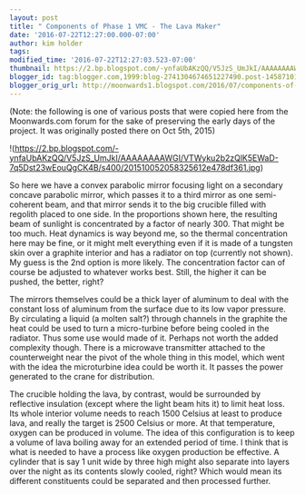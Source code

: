 ```yaml
---
layout: post
title: " Components of Phase 1 VMC - The Lava Maker"
date: '2016-07-22T12:27:00.000-07:00'
author: kim holder
tags:
modified_time: '2016-07-22T12:27:03.523-07:00'
thumbnail: https://2.bp.blogspot.com/-ynfaUbAKzQQ/V5JzS_UmJkI/AAAAAAAAWGI/VTWyku2b2zQlK5EWaD-7q5Dst23wEouQgCK4B/s72-c/201510052058325612e478df361.jpg
blogger_id: tag:blogger.com,1999:blog-2741304674651227490.post-1458710162572455517
blogger_orig_url: http://moonwards1.blogspot.com/2016/07/components-of-phase-1-vmc-lava-maker.html
---
```


\(Note: the following is one of various posts that were copied here from the Moonwards.com forum for the sake of preserving the early days of the project. It was originally posted there on Oct 5th, 2015\)

!(https://2.bp.blogspot.com/-ynfaUbAKzQQ/V5JzS_UmJkI/AAAAAAAAWGI/VTWyku2b2zQlK5EWaD-7q5Dst23wEouQgCK4B/s400/201510052058325612e478df361.jpg)

So here we have a convex parabolic mirror focusing light on a secondary concave parabolic mirror, which passes it to a third mirror as one semi-coherent beam, and that mirror sends it to the big crucible filled with regolith placed to one side. In the
proportions shown here, the resulting beam of sunlight is concentrated by a factor of nearly 300. That might be too much. Heat dynamics is way beyond me, so the thermal concentration here may be fine, or it might melt everything even if it is made
of a tungsten skin over a graphite interior and has a radiator on top (currently not shown). My guess is the 2nd option is more likely. The concentration factor can of course be adjusted to whatever works best. Still, the higher it can be pushed,
the better, right?

The mirrors themselves could be a thick layer of aluminum to deal with the constant loss of aluminum from the surface due to its low vapor pressure. By circulating a liquid (a molten salt?) through channels in the graphite the heat could be used to turn
a micro-turbine before being cooled in the radiator. Thus some use would made of it. Perhaps not worth the added complexity though. There is a microwave transmitter attached to the counterweight near the pivot of the whole thing in this model, which
went with the idea the microturbine idea could be worth it. It passes the power generated to the crane for distribution.

The crucible holding the lava, by contrast, would be surrounded by reflective insulation (except where the light beam hits it) to limit heat loss. Its whole interior volume needs to reach 1500 Celsius at least to produce lava, and really the target is
2500 Celsius or more. At that temperature, oxygen can be produced in volume.</div>
The idea of this configuration is to keep a volume of lava boiling away for an extended period of time. I think that is what is needed to have a process like oxygen production be effective. A cylinder that is say 1 unit wide by three high might also separate
into layers over the night as its contents slowly cooled, right? Which would mean its different constituents could be separated and then processed further.
